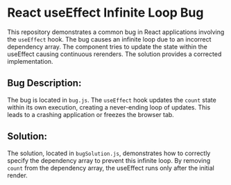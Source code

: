 # React useEffect Infinite Loop Bug

This repository demonstrates a common bug in React applications involving the `useEffect` hook.  The bug causes an infinite loop due to an incorrect dependency array. The component tries to update the state within the useEffect causing continuous rerenders.  The solution provides a corrected implementation.

## Bug Description:
The bug is located in `bug.js`. The `useEffect` hook updates the `count` state within its own execution, creating a never-ending loop of updates.  This leads to a crashing application or freezes the browser tab.

## Solution:
The solution, located in `bugSolution.js`, demonstrates how to correctly specify the dependency array to prevent this infinite loop. By removing `count` from the dependency array, the useEffect runs only after the initial render.